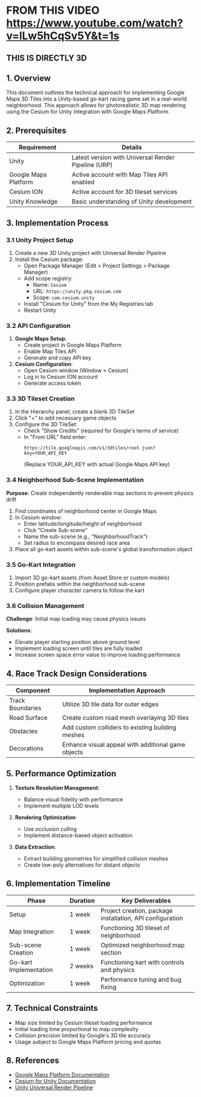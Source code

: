 # FROM THIS VIDEO https://www.youtube.com/watch?v=lLw5hCqSv5Y&t=1s

## THIS IS DIRECTLY 3D

## 1. Overview

This document outlines the technical approach for implementing Google Maps 3D Tiles into a Unity-based go-kart racing game set in a real-world neighborhood. This approach allows for photorealistic 3D map rendering using the Cesium for Unity integration with Google Maps Platform.

## 2. Prerequisites

| Requirement | Details |
|-------------|---------|
| Unity | Latest version with Universal Render Pipeline (URP) |
| Google Maps Platform | Active account with Map Tiles API enabled |
| Cesium ION | Active account for 3D tileset services |
| Unity Knowledge | Basic understanding of Unity development |

## 3. Implementation Process

### 3.1 Unity Project Setup

1. Create a new 3D Unity project with Universal Render Pipeline
2. Install the Cesium package:
   - Open Package Manager (Edit > Project Settings > Package Manager)
   - Add scope registry:
     - Name: `Cesium`
     - URL: `https://unity.pkg.cesium.com`
     - Scope: `com.cesium.unity`
   - Install "Cesium for Unity" from the My Registries tab
   - Restart Unity

### 3.2 API Configuration

1. **Google Maps Setup**:
   - Create project in Google Maps Platform
   - Enable Map Tiles API
   - Generate and copy API key
2. **Cesium Configuration**:
   - Open Cesium window (Window > Cesium)
   - Log in to Cesium ION account
   - Generate access token

### 3.3 3D Tileset Creation

1. In the Hierarchy panel, create a blank 3D TileSet
2. Click "+" to add necessary game objects
3. Configure the 3D TileSet:
   - Check "Show Credits" (required for Google's terms of service)
   - In "From URL" field enter:
     ```
     https://tile.googleapis.com/v1/3dtiles/root.json?key=YOUR_API_KEY
     ```
     (Replace YOUR_API_KEY with actual Google Maps API key)

### 3.4 Neighborhood Sub-Scene Implementation

**Purpose**: Create independently renderable map sections to prevent physics drift

1. Find coordinates of neighborhood center in Google Maps
2. In Cesium window:
   - Enter latitude/longitude/height of neighborhood
   - Click "Create Sub-scene"
   - Name the sub-scene (e.g., "NeighborhoodTrack")
   - Set radius to encompass desired race area
3. Place all go-kart assets within sub-scene's global transformation object

### 3.5 Go-Kart Integration

1. Import 3D go-kart assets (from Asset Store or custom models)
2. Position prefabs within the neighborhood sub-scene
3. Configure player character camera to follow the kart

### 3.6 Collision Management

**Challenge**: Initial map loading may cause physics issues

**Solutions**:
- Elevate player starting position above ground level
- Implement loading screen until tiles are fully loaded
- Increase screen space error value to improve loading performance

## 4. Race Track Design Considerations

| Component | Implementation Approach |
|-----------|-------------------------|
| Track Boundaries | Utilize 3D tile data for outer edges |
| Road Surface | Create custom road mesh overlaying 3D tiles |
| Obstacles | Add custom colliders to existing building meshes |
| Decorations | Enhance visual appeal with additional game objects |

## 5. Performance Optimization

1. **Texture Resolution Management**:
   - Balance visual fidelity with performance
   - Implement multiple LOD levels

2. **Rendering Optimization**:
   - Use occlusion culling
   - Implement distance-based object activation

3. **Data Extraction**:
   - Extract building geometries for simplified collision meshes
   - Create low-poly alternatives for distant objects

## 6. Implementation Timeline

| Phase | Duration | Key Deliverables |
|-------|----------|------------------|
| Setup | 1 week | Project creation, package installation, API configuration |
| Map Integration | 1 week | Functioning 3D tileset of neighborhood |
| Sub-scene Creation | 1 week | Optimized neighborhood map section |
| Go-kart Implementation | 2 weeks | Functioning kart with controls and physics |
| Optimization | 1 week | Performance tuning and bug fixing |

## 7. Technical Constraints

- Map size limited by Cesium tileset loading performance
- Initial loading time proportional to map complexity
- Collision precision limited by Google's 3D tile accuracy
- Usage subject to Google Maps Platform pricing and quotas

## 8. References

- [Google Maps Platform Documentation](https://developers.google.com/maps/documentation)
- [Cesium for Unity Documentation](https://cesium.com/docs/cesiumjs-ref-doc/)
- [Unity Universal Render Pipeline](https://docs.unity3d.com/Packages/com.unity.render-pipelines.universal@latest)